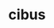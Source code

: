 ---
title: cibus
meaning: food
ch: six
pos: noun
stem: cib
genend: ī
abbgender: m.
abbgender2: masc.
gender: masculine
declension: second
---